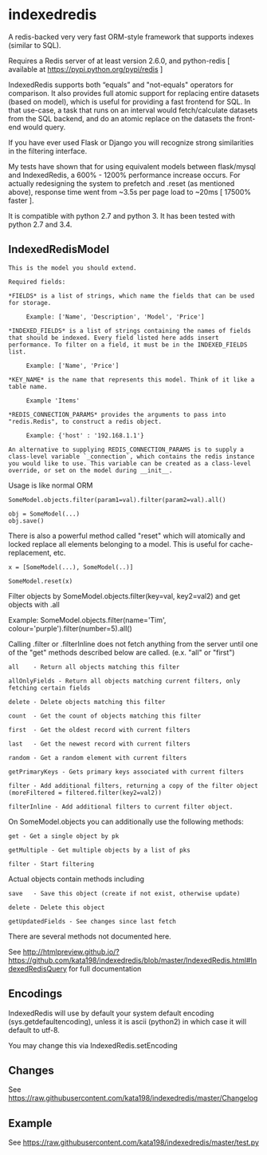 indexedredis
============

A redis-backed very very fast ORM-style framework that supports indexes (similar to SQL).

Requires a Redis server of at least version 2.6.0, and python-redis [ available at https://pypi.python.org/pypi/redis ]

IndexedRedis supports both “equals” and "not-equals" operators for comparison. It also provides full atomic support for replacing entire datasets (based on model), which is useful for providing a fast frontend for SQL. In that use-case, a task that runs on an interval would fetch/calculate datasets from the SQL backend, and do an atomic replace on the datasets the front-end would query.

If you have ever used Flask or Django you will recognize strong similarities in the filtering interface. 

My tests have shown that for using equivalent models between flask/mysql and IndexedRedis, a 600% - 1200% performance increase occurs. For actually redesigning the system to prefetch and .reset (as mentioned above), response time went from ~3.5s per page load to ~20ms [ 17500% faster ].

It is compatible with python 2.7 and python 3. It has been tested with python 2.7 and 3.4.


IndexedRedisModel
-----------------

	This is the model you should extend.

	Required fields:

	*FIELDS* is a list of strings, which name the fields that can be used for storage.

		 Example: ['Name', 'Description', 'Model', 'Price']

	*INDEXED_FIELDS* is a list of strings containing the names of fields that should be indexed. Every field listed here adds insert performance. To filter on a field, it must be in the INDEXED_FIELDS list.

		 Example: ['Name', 'Price']

	*KEY_NAME* is the name that represents this model. Think of it like a table name.

		 Example 'Items'

	*REDIS_CONNECTION_PARAMS* provides the arguments to pass into "redis.Redis", to construct a redis object.

		 Example: {'host' : '192.168.1.1'}

	An alternative to supplying REDIS_CONNECTION_PARAMS is to supply a class-level variable `_connection`, which contains the redis instance you would like to use. This variable can be created as a class-level override, or set on the model during __init__. 


Usage is like normal ORM

	SomeModel.objects.filter(param1=val).filter(param2=val).all()

	obj = SomeModel(...)
	obj.save()

There is also a powerful method called "reset" which will atomically and locked replace all elements belonging to a model. This is useful for cache-replacement, etc.

	x = [SomeModel(...), SomeModel(..)]

	SomeModel.reset(x)


Filter objects by SomeModel.objects.filter(key=val, key2=val2) and get objects with .all

Example: SomeModel.objects.filter(name='Tim', colour='purple').filter(number=5).all()

Calling .filter or .filterInline does not fetch anything from the server until one of the "get" methods described below are called. (e.x. "all" or "first")

	all    - Return all objects matching this filter

	allOnlyFields - Return all objects matching current filters, only fetching certain fields

	delete - Delete objects matching this filter

	count  - Get the count of objects matching this filter

	first  - Get the oldest record with current filters

	last   - Get the newest record with current filters

	random - Get a random element with current filters

	getPrimaryKeys - Gets primary keys associated with current filters

	filter - Add additional filters, returning a copy of the filter object (moreFiltered = filtered.filter(key2=val2))

	filterInline - Add additional filters to current filter object. 


On SomeModel.objects you can additionally use the following methods:

	get - Get a single object by pk

	getMultiple - Get multiple objects by a list of pks

	filter - Start filtering


Actual objects contain methods including

	save   - Save this object (create if not exist, otherwise update)

	delete - Delete this object

	getUpdatedFields - See changes since last fetch


There are several methods not documented here. 

See http://htmlpreview.github.io/?https://github.com/kata198/indexedredis/blob/master/IndexedRedis.html#IndexedRedisQuery for full documentation


Encodings
---------

IndexedRedis will use by default your system default encoding (sys.getdefaultencoding), unless it is ascii (python2) in which case it will default to utf-8.

You may change this via IndexedRedis.setEncoding

Changes
-------

See https://raw.githubusercontent.com/kata198/indexedredis/master/Changelog

Example
-------

See https://raw.githubusercontent.com/kata198/indexedredis/master/test.py
